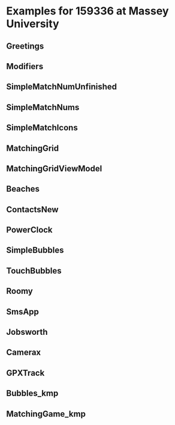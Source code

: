 # Examples for 159336 at Massey University
## Greetings
## Modifiers
## SimpleMatchNumUnfinished
## SimpleMatchNums
## SimpleMatchIcons
## MatchingGrid
## MatchingGridViewModel
## Beaches
## ContactsNew
## PowerClock
## SimpleBubbles
## TouchBubbles
## Roomy
## SmsApp
## Jobsworth
## Camerax
## GPXTrack                                        
## Bubbles_kmp
## MatchingGame_kmp           
